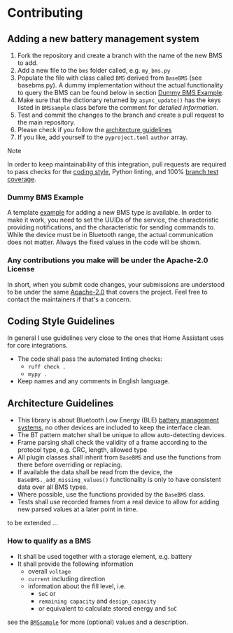# Contributing

## Adding a new battery management system

 1. Fork the repository and create a branch with the name of the new BMS to add.
 2. Add a new file to the `bms` folder called, e.g. `my_bms.py`
 3. Populate the file with class called `BMS` derived from `BaseBMS` (see basebms.py). A dummy implementation without the actual functionality to query the BMS can be found below in section [Dummy BMS Example](#dummy-bms-example).
 4. Make sure that the dictionary returned by `async_update()` has the keys listed in `BMSsample` class before the comment for *detailed information*.
 5. Test and commit the changes to the branch and create a pull request to the main repository.
 6. Please check if you follow the [architecture guidelines](#architecture-guidelines)
 7. If you like, add yourself to the `pyproject.toml` `author` array.

> [!NOTE]
> In order to keep maintainability of this integration, pull requests are required to pass checks for the [coding style](#coding-style-guidelines), Python linting, and 100% [branch test coverage](https://coverage.readthedocs.io/en/latest/branch.html#branch).

### Dummy BMS Example
A template [example](aiobmsble/bms/dummy_bms.py) for adding a new BMS type is available. In order to make it work, you need to set the UUIDs of the service, the characteristic providing notifications, and the characteristic for sending commands to. While the device must be in Bluetooth range, the actual communication does not matter. Always the fixed values in the code will be shown.

### Any contributions you make will be under the Apache-2.0 License

In short, when you submit code changes, your submissions are understood to be under the same [Apache-2.0](LICENSE) that covers the project. Feel free to contact the maintainers if that's a concern.

## Coding Style Guidelines

In general I use guidelines very close to the ones that Home Assistant uses for core integrations. 
- The code shall pass the automated linting checks:
  - `ruff check .`
  - `mypy .`
- Keep names and any comments in English language.

## Architecture Guidelines
- This library is about Bluetooth Low Energy (BLE) [battery management systems](#how-to-qualify-as-a-bms), no other devices are included to keep the interface clean.
- The BT pattern matcher shall be unique to allow auto-detecting devices.
- Frame parsing shall check the validity of a frame according to the protocol type, e.g. CRC, length, allowed type
- All plugin classes shall inherit from `BaseBMS` and use the functions from there before overriding or replacing.
- If available the data shall be read from the device, the `BaseBMS._add_missing_values()` functionality is only to have consistent data over all BMS types.
- Where possible, use the functions provided by the `BaseBMS` class.
- Tests shall use recorded frames from a real device to allow for adding new parsed values at a later point in time.

to be extended ...

### How to qualify as a BMS
- It shall be used together with a storage element, e.g. battery
- It shall provide the following information
  - overall `voltage`
  - `current` including direction
  - information about the fill level, i.e.
    - `SoC` or
    - `remaining capacity` and `design_capacity`
    - or equivalent to calculate stored energy and `SoC`

see the [`BMSsample`](https://github.com/patman15/aiobmsble/blob/main/aiobmsble/__init__.py) for more (optional) values and a description.

